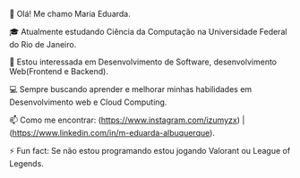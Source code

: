 👋 Olá! Me chamo Maria Eduarda.

🎓 Atualmente estudando Ciência da Computação na Universidade Federal do Rio de Janeiro.

🌱 Estou interessada em Desenvolvimento de Software, desenvolvimento Web(Frontend e Backend).

💻 Sempre buscando aprender e melhorar minhas habilidades em Desenvolvimento web e Cloud Computing.

📫 Como me encontrar: (https://www.instagram.com/izumyzx) | 
(https://www.linkedin.com/in/m-eduarda-albuquerque).

⚡️ Fun fact: Se não estou programando estou jogando Valorant ou League of Legends.

